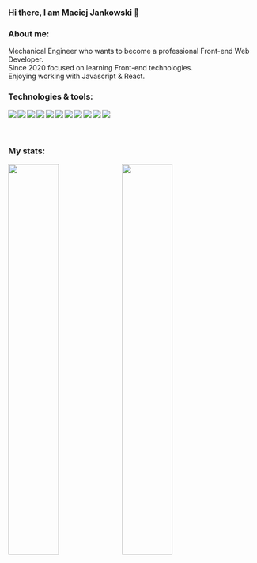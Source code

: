 ### Hi there, I am Maciej Jankowski 👋

### About me:
Mechanical Engineer who wants to become a professional Front-end Web Developer.
<br />
Since 2020 focused on learning Front-end technologies.
<br />
Enjoying working with Javascript & React. 
<br />

### Technologies & tools:
<img align="left" src="https://img.shields.io/badge/JavaScript-F7DF1E?style=for-the-badge&logo=javascript&logoColor=black" />
<img align="left" src="https://img.shields.io/badge/HTML5-E34F26?style=for-the-badge&logo=html5&logoColor=white" />
<img align="left" src="https://img.shields.io/badge/CSS3-1572B6?style=for-the-badge&logo=css3&logoColor=white" />
<img align="left" src="https://img.shields.io/badge/Sass-CC6699?style=for-the-badge&logo=sass&logoColor=white" />
<img align="left" src="https://img.shields.io/badge/React-20232A?style=for-the-badge&logo=react&logoColor=61DAFB" />
<img align="left" src="https://img.shields.io/badge/Gatsby-663399?style=for-the-badge&logo=gatsby&logoColor=white" />
<img align="left" src="https://img.shields.io/badge/Redux-593D88?style=for-the-badge&logo=redux&logoColor=white" />
<img align="left" src="https://img.shields.io/badge/React_Router-CA4245?style=for-the-badge&logo=react-router&logoColor=white" />
<img align="left" src="https://img.shields.io/badge/Firebase-ffffff?style=for-the-badge&logo=firebase&logoColor=F7DF1E" />
<img align="left" src="https://img.shields.io/badge/GitHub-100000?style=for-the-badge&logo=github&logoColor=white" />
<img align="left" src="https://img.shields.io/badge/figma-%23F24E1E.svg?style=for-the-badge&logo=figma&logoColor=white" />
<br />
<br />
<br />

### My stats:
<!-- [![Anurag's GitHub stats] -->
<img align="left" width="45%" src="https://github-readme-stats.vercel.app/api?username=macjank&show_icons=true&theme=algolia" />
<!-- [![Top Langs] -->
<img width="45%" src="https://github-readme-stats.vercel.app/api/top-langs/?username=macjank&show_icons=true&theme=algolia&layout=compact" />


<!--
**macjank/macjank** is a ✨ _special_ ✨ repository because its `README.md` (this file) appears on your GitHub profile.

Here are some ideas to get you started:

- 🔭 I’m currently working on ...
- 🌱 I’m currently learning ...
- 👯 I’m looking to collaborate on ...
- 🤔 I’m looking for help with ...
- 💬 Ask me about ...
- 📫 How to reach me: ...
- 😄 Pronouns: ...
- ⚡ Fun fact: ...
-->
